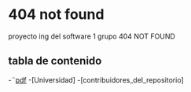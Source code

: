 # 404 not found

proyecto ing del software 1 grupo 404 NOT FOUND 

## tabla de contenido

-¨[pdf](#pdf)
-[Universidad]
-[contribuidores_del_repositorio]
